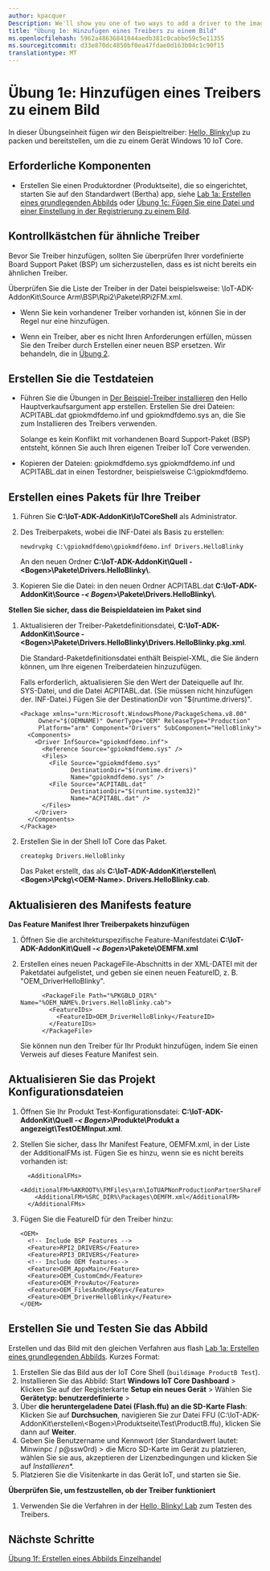 ```yaml
---
author: kpacquer
Description: We'll show you one of two ways to add a driver to the image.
title: "Übung 1e: Hinzufügen eines Treibers zu einem Bild"
ms.openlocfilehash: 5962a48636841044aedb381c0cabbe59c5e11355
ms.sourcegitcommit: d33e870dc4850bf0ea47fdae0d163b04c1c90f15
translationtype: MT
---
```

# <a name="lab-1e-add-a-driver-to-an-image"></a>Übung 1e: Hinzufügen eines Treibers zu einem Bild

In dieser Übungseinheit fügen wir den Beispieltreiber: [Hello, Blinky!](https://developer.microsoft.com/windows/iot/samples/driverlab)up zu packen und bereitstellen, um die zu einem Gerät Windows 10 IoT Core.

## <a name="span-idprerequisitesspanspan-idprerequisitesspanspan-idprerequisitesspanprerequisites"></a><span id="Prerequisites"></span><span id="prerequisites"></span><span id="PREREQUISITES"></span>Erforderliche Komponenten

* Erstellen Sie einen Produktordner (Produktseite), die so eingerichtet, starten Sie auf den Standardwert (Bertha) app, siehe [Lab 1a: Erstellen eines grundlegenden Abbilds](create-a-basic-image.md) oder [Übung 1c: Fügen Sie eine Datei und einer Einstellung in der Registrierung zu einem Bild](add-a-registry-setting-to-an-image.md).

## <a name="span-idcheckforsimilardriversspancheck-for-similar-drivers"></a><span id="Check_for_similar_drivers"></span>Kontrollkästchen für ähnliche Treiber

Bevor Sie Treiber hinzufügen, sollten Sie überprüfen Ihrer vordefinierte Board Support Paket (BSP) um sicherzustellen, dass es ist nicht bereits ein ähnlichen Treiber. 

Überprüfen Sie die Liste der Treiber in der Datei beispielsweise: \\IoT-ADK-AddonKit\\Source Arm\\BSP\\Rpi2\\Pakete\\RPi2FM.xml.

- Wenn Sie kein vorhandener Treiber vorhanden ist, können Sie in der Regel nur eine hinzufügen.

- Wenn ein Treiber, aber es nicht Ihren Anforderungen erfüllen, müssen Sie den Treiber durch Erstellen einer neuen BSP ersetzen. Wir behandeln, die in [Übung 2](create-a-new-bsp.md).

## <a name="span-idcreateyourtestfilesspanspan-idcreateyourtestfilesspanspan-idcreateyourtestfilesspancreate-your-test-files"></a><span id="Create_your_test_files"></span><span id="create_your_test_files"></span><span id="CREATE_YOUR_TEST_FILES"></span>Erstellen Sie die Testdateien

-  Führen Sie die Übungen in [Der Beispiel-Treiber installieren](https://developer.microsoft.com/en-us/windows/iot/samples/driverlab1) den Hello Hauptverkaufsargument app erstellen. Erstellen Sie drei Dateien: ACPITABL.dat gpiokmdfdemo.inf und gpiokmdfdemo.sys an, die Sie zum Installieren des Treibers verwenden.

   Solange es kein Konflikt mit vorhandenen Board Support-Paket (BSP) entsteht, können Sie auch Ihren eigenen Treiber IoT Core verwenden.

-  Kopieren der Dateien: gpiokmdfdemo.sys gpiokmdfdemo.inf und ACPITABL.dat in einen Testordner, beispielsweise C:\gpiokmdfdemo\.

## <a name="span-idbuildapackageforyourdriverspanspan-idbuildapackageforyourdriverspanspan-idbuildapackageforyourdriverspanbuild-a-package-for-your-driver"></a><span id="Build_a_package_for_your_driver"></span><span id="build_a_package_for_your_driver"></span><span id="BUILD_A_PACKAGE_FOR_YOUR_DRIVER"></span>Erstellen eines Pakets für Ihre Treiber

1.  Führen Sie **C:\\IoT-ADK-AddonKit\\IoTCoreShell** als Administrator.

2.  Des Treiberpakets, wobei die INF-Datei als Basis zu erstellen:

    ``` syntax
    newdrvpkg C:\gpiokmdfdemo\gpiokmdfdemo.inf Drivers.HelloBlinky
    ```

    An den neuen Ordner **C:\\IoT-ADK-AddonKit\\Quell -&lt;Bogen&gt;\\Pakete\\Drivers.HelloBlinky\\**.

3. Kopieren Sie die Datei: in den neuen Ordner ACPITABL.dat **C:\\IoT-ADK-AddonKit\\Source -_< Bogen_>\\Pakete\\Drivers.HelloBlinky\\**.

**Stellen Sie sicher, dass die Beispieldateien im Paket sind**

1.  Aktualisieren der Treiber-Paketdefinitionsdatei, **C:\\IoT-ADK-AddonKit\\Source -&lt;Bogen&gt;\\Pakete\\Drivers.HelloBlinky\\Drivers.HelloBlinky.pkg.xml**.

    Die Standard-Paketdefinitionsdatei enthält Beispiel-XML, die Sie ändern können, um Ihre eigenen Treiberdateien hinzuzufügen.

    Falls erforderlich, aktualisieren Sie den Wert der Dateiquelle auf Ihr. SYS-Datei, und die Datei ACPITABL.dat. (Sie müssen nicht hinzufügen der. INF-Datei.)  Fügen Sie der DestinationDir von "$(runtime.drivers)".
    
    ``` syntax
    <Package xmlns="urn:Microsoft.WindowsPhone/PackageSchema.v8.00" 
         Owner="$(OEMNAME)" OwnerType="OEM" ReleaseType="Production" 
         Platform="arm" Component="Drivers" SubComponent="HelloBlinky"> 
      <Components> 
        <Driver InfSource="gpiokmdfdemo.inf"> 
          <Reference Source="gpiokmdfdemo.sys" /> 
          <Files> 
            <File Source="gpiokmdfdemo.sys"  
                  DestinationDir="$(runtime.drivers)"  
                  Name="gpiokmdfdemo.sys" /> 
            <File Source="ACPITABL.dat"  
                  DestinationDir="$(runtime.system32)"  
                  Name="ACPITABL.dat" /> 
          </Files> 
        </Driver> 
      </Components> 
    </Package> 
    ```

2.  Erstellen Sie in der Shell IoT Core das Paket.

    ``` syntax
    createpkg Drivers.HelloBlinky
    ```

    Das Paket erstellt, das als **C:\\IoT-ADK-AddonKit\\erstellen\\&lt;Bogen&gt;\\Pckg\\&lt;OEM-Name&gt;. Drivers.HelloBlinky.cab**.

    
## <a name="span-idupdateyourfeaturemanifestspanspan-idupdateyourfeaturemanifestspanspan-idupdateyourfeaturemanifestspanupdate-your-feature-manifest"></a><span id="Update_your_feature_manifest"></span><span id="update_your_feature_manifest"></span><span id="UPDATE_YOUR_FEATURE_MANIFEST"></span>Aktualisieren des Manifests feature


**Das Feature Manifest Ihrer Treiberpakets hinzufügen**

1.  Öffnen Sie die architekturspezifische Feature-Manifestdatei **C:\\IoT-ADK-AddonKit\\Quell -_< Bogen_>\\Pakete\\OEMFM.xml**

2.  Erstellen eines neuen PackageFile-Abschnitts in der XML-DATEI mit der Paketdatei aufgelistet, und geben sie einen neuen FeatureID, z. B. "OEM\_DriverHelloBlinky".

    ``` syntax      
          <PackageFile Path="%PKGBLD_DIR%" Name="%OEM_NAME%.Drivers.HelloBlinky.cab">
            <FeatureIDs>
              <FeatureID>OEM_DriverHelloBlinky</FeatureID>
            </FeatureIDs>
          </PackageFile>
    ```

    Sie können nun den Treiber für Ihr Produkt hinzufügen, indem Sie einen Verweis auf dieses Feature Manifest sein.


## <a name="span-idupdatetheprojectsconfigurationfilesspanspan-idupdatetheprojectsconfigurationfilesspanspan-idupdatetheprojectsconfigurationfilesspanupdate-the-projects-configuration-files"></a><span id="Update_the_project_s_configuration_files"></span><span id="update_the_project_s_configuration_files"></span><span id="UPDATE_THE_PROJECT_S_CONFIGURATION_FILES"></span>Aktualisieren Sie das Projekt Konfigurationsdateien

1.  Öffnen Sie Ihr Produkt Test-Konfigurationsdatei: **C:\\IoT-ADK-AddonKit\\Quell -_< Bogen_>\\Produkte\\Produkt a angezeigt\\TestOEMInput.xml**.

2.  Stellen Sie sicher, dass Ihr Manifest Feature, OEMFM.xml, in der Liste der AdditionalFMs ist. Fügen Sie es hinzu, wenn sie es nicht bereits vorhanden ist:

    ``` syntax
      <AdditionalFMs>
        <AdditionalFM>%AKROOT%\FMFiles\arm\IoTUAPNonProductionPartnerShareFM.xml</AdditionalFM>
        <AdditionalFM>%SRC_DIR%\Packages\OEMFM.xml</AdditionalFM>
      </AdditionalFMs>
    ```

3.  Fügen Sie die FeatureID für den Treiber hinzu:

    ``` syntax
    <OEM>
      <!-- Include BSP Features -->
      <Feature>RPI2_DRIVERS</Feature>
      <Feature>RPI3_DRIVERS</Feature>
      <!-- Include OEM features-->
      <Feature>OEM_AppxMain</Feature>
      <Feature>OEM_CustomCmd</Feature>
      <Feature>OEM_ProvAuto</Feature>
      <Feature>OEM_FilesAndRegKeys</Feature>
      <Feature>OEM_DriverHelloBlinky</Feature> 
    </OEM>
    ```

## <a name="span-idbuildandtesttheimagespanspan-idbuildandtesttheimagespanspan-idbuildandtesttheimagespanbuild-and-test-the-image"></a><span id="Build_and_test_the_image"></span><span id="build_and_test_the_image"></span><span id="BUILD_AND_TEST_THE_IMAGE"></span>Erstellen Sie und Testen Sie das Abbild

Erstellen und das Bild mit den gleichen Verfahren aus flash [Lab 1a: Erstellen eines grundlegenden Abbilds](create-a-basic-image.md). Kurzes Format:

1.  Erstellen Sie das Bild aus der IoT Core Shell (`buildimage ProductB Test`).
2.  Installieren Sie das Abbild: Start **Windows IoT Core Dashboard** > Klicken Sie auf der Registerkarte **Setup ein neues Gerät** > Wählen Sie **Gerätetyp: benutzerdefinierte** >
3.  Über **die heruntergeladene Datei (Flash.ffu) an die SD-Karte Flash**: Klicken Sie auf **Durchsuchen**, navigieren Sie zur Datei FFU (C:\\IoT-ADK-AddonKit\\erstellen\\&lt;Bogen&gt;\\Produktseite\\Test\\ProductB.ffu), klicken Sie dann auf **Weiter**.
4.  Geben Sie Benutzername und Kennwort (der Standardwert lautet: Minwinpc / p@ssw0rd) > die Micro SD-Karte im Gerät zu platzieren, wählen Sie sie aus, akzeptieren der Lizenzbedingungen und klicken Sie auf *Installieren**. 
5.  Platzieren Sie die Visitenkarte in das Gerät IoT, und starten sie Sie.

**Überprüfen Sie, um festzustellen, ob der Treiber funktioniert**

1.  Verwenden Sie die Verfahren in der [Hello, Blinky! Lab](https://developer.microsoft.com/windows/iot/samples/driverlab3) zum Testen des Treibers.

## <a name="span-idnextstepsspanspan-idnextstepsspanspan-idnextstepsspannext-steps"></a><span id="Next_steps"></span><span id="next_steps"></span><span id="NEXT_STEPS"></span>Nächste Schritte

[Übung 1f: Erstellen eines Abbilds Einzelhandel](build-retail-image.md)